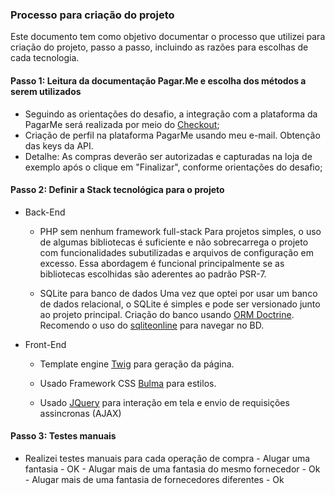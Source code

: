 ### Processo para criação do projeto

Este documento tem como objetivo documentar o processo que utilizei para criação do projeto, passo a passo, incluindo as razões para escolhas de cada tecnologia.

#### Passo 1: Leitura da documentação Pagar.Me e escolha dos métodos a serem utilizados

 - Seguindo as orientações do desafio, a integração com a plataforma da PagarMe será realizada por meio do [Checkout](https://docs-beta.pagar.me/v1/docs/overview-checkout);
 - Criação de perfil na plataforma PagarMe usando meu e-mail. Obtenção das keys da API.
 - Detalhe: As compras deverão ser autorizadas e capturadas na loja de exemplo após o clique em "Finalizar", conforme orientações do desafio;
 
#### Passo 2: Definir a Stack tecnológica para o projeto
  - Back-End
 
      - PHP sem nenhum framework full-stack
      Para projetos simples, o uso de algumas bibliotecas é suficiente e não sobrecarrega o projeto com funcionalidades subutilizadas e arquivos de configuração em excesso. Essa abordagem é funcional principalmente se as bibliotecas escolhidas são aderentes ao padrão PSR-7.
      
      - SQLite para banco de dados
       Uma vez que optei por usar um banco de dados relacional, o SQLite é simples e pode ser versionado junto ao projeto principal. Criação do banco usando [ORM Doctrine](http://www.doctrine-project.org/projects/orm.html).
       Recomendo o uso do [sqliteonline](https://sqliteonline.com/) para navegar no BD. 
   
  - Front-End
  
      - Template engine [Twig](https://twig.sensiolabs.org/) para geração da página.
      
      - Usado Framework CSS [Bulma](http://bulma.io/) para estilos.
      
      - Usado [JQuery](https://jquery.com/) para interação em tela e envio de requisições assincronas (AJAX)

#### Passo 3: Testes manuais
      
   - Realizei testes manuais para cada operação de compra
    - Alugar uma fantasia - OK
    - Alugar mais de uma fantasia do mesmo fornecedor - Ok
    - Alugar mais de uma fantasia de fornecedores diferentes - Ok